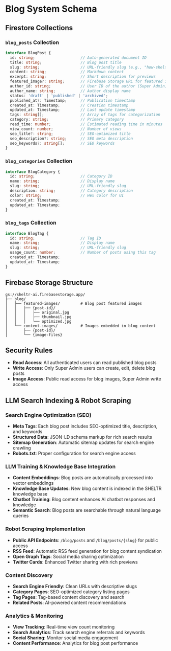 # Blog System Schema

## Firestore Collections

### `blog_posts` Collection
```typescript
interface BlogPost {
  id: string;                    // Auto-generated document ID
  title: string;                 // Blog post title
  slug: string;                  // URL-friendly slug (e.g., "how-sheltr-transforms-donations")
  content: string;               // Markdown content
  excerpt: string;               // Short description for previews
  featured_image?: string;       // Firebase Storage URL for featured image
  author_id: string;             // User ID of the author (Super Admin)
  author_name: string;           // Author display name
  status: 'draft' | 'published' | 'archived';
  published_at?: Timestamp;      // Publication timestamp
  created_at: Timestamp;         // Creation timestamp
  updated_at: Timestamp;         // Last update timestamp
  tags: string[];                // Array of tags for categorization
  category: string;              // Primary category
  read_time: number;             // Estimated reading time in minutes
  view_count: number;            // Number of views
  seo_title?: string;            // SEO-optimized title
  seo_description?: string;      // SEO meta description
  seo_keywords?: string[];       // SEO keywords
}
```

### `blog_categories` Collection
```typescript
interface BlogCategory {
  id: string;                    // Category ID
  name: string;                  // Display name
  slug: string;                  // URL-friendly slug
  description: string;           // Category description
  color: string;                 // Hex color for UI
  created_at: Timestamp;
  updated_at: Timestamp;
}
```

### `blog_tags` Collection
```typescript
interface BlogTag {
  id: string;                    // Tag ID
  name: string;                  // Display name
  slug: string;                  // URL-friendly slug
  usage_count: number;           // Number of posts using this tag
  created_at: Timestamp;
  updated_at: Timestamp;
}
```

## Firebase Storage Structure
```
gs://sheltr-ai.firebasestorage.app/
├── blog/
│   ├── featured-images/         # Blog post featured images
│   │   ├── {post-id}/
│   │   │   ├── original.jpg
│   │   │   ├── thumbnail.jpg
│   │   │   └── optimized.jpg
│   └── content-images/          # Images embedded in blog content
│       ├── {post-id}/
│       └── {image-files}
```

## Security Rules
- **Read Access**: All authenticated users can read published blog posts
- **Write Access**: Only Super Admin users can create, edit, delete blog posts
- **Image Access**: Public read access for blog images, Super Admin write access

## LLM Search Indexing & Robot Scraping

### Search Engine Optimization (SEO)
- **Meta Tags**: Each blog post includes SEO-optimized title, description, and keywords
- **Structured Data**: JSON-LD schema markup for rich search results
- **Sitemap Generation**: Automatic sitemap updates for search engine crawling
- **Robots.txt**: Proper configuration for search engine access

### LLM Training & Knowledge Base Integration
- **Content Embeddings**: Blog posts are automatically processed into vector embeddings
- **Knowledge Base Updates**: New blog content is indexed in the SHELTR knowledge base
- **Chatbot Training**: Blog content enhances AI chatbot responses and knowledge
- **Semantic Search**: Blog posts are searchable through natural language queries

### Robot Scraping Implementation
- **Public API Endpoints**: `/blog/posts` and `/blog/posts/{slug}` for public access
- **RSS Feed**: Automatic RSS feed generation for blog content syndication
- **Open Graph Tags**: Social media sharing optimization
- **Twitter Cards**: Enhanced Twitter sharing with rich previews

### Content Discovery
- **Search Engine Friendly**: Clean URLs with descriptive slugs
- **Category Pages**: SEO-optimized category listing pages
- **Tag Pages**: Tag-based content discovery and search
- **Related Posts**: AI-powered content recommendations

### Analytics & Monitoring
- **View Tracking**: Real-time view count monitoring
- **Search Analytics**: Track search engine referrals and keywords
- **Social Sharing**: Monitor social media engagement
- **Content Performance**: Analytics for blog post performance
